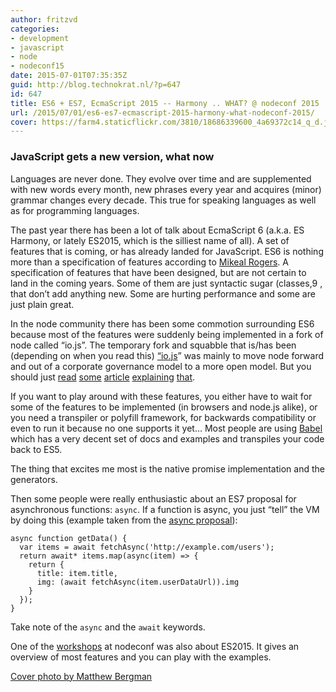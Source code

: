 ```yaml
---
author: fritzvd
categories:
- development
- javascript
- node
- nodeconf15
date: 2015-07-01T07:35:35Z
guid: http://blog.technokrat.nl/?p=647
id: 647
title: ES6 + ES7, EcmaScript 2015 -- Harmony .. WHAT? @ nodeconf 2015
url: /2015/07/01/es6-es7-ecmascript-2015-harmony-what-nodeconf-2015/
cover: https://farm4.staticflickr.com/3810/18686339600_4a69372c14_q_d.jpg
---
```


### JavaScript gets a new version, what now

Languages are never done. They evolve over time and are supplemented with new words every month, new phrases every year and acquires (minor) grammar changes every decade. This true for speaking languages as well as for programming languages.

The past year there has been a lot of talk about EcmaScript 6 (a.k.a. ES Harmony, or lately ES2015, which is the silliest name of all). A set of features that is coming, or has already landed for JavaScript. ES6 is nothing more than a specification of features according to <a href="https://twitter.com/mikeal" target="_blank">Mikeal Rogers</a>. A specification of features that have been designed, but are not certain to land in the coming years. Some of them are just syntactic sugar (classes,9 , that don&#8217;t add anything new. Some are hurting performance and some are just plain great.

In the node community there has been some commotion surrounding ES6 because most of the features were suddenly being implemented in a fork of node called &#8220;io.js&#8221;. The temporary fork and squabble that is/has been (depending on when you read this) [&#8220;io.js](iojs.org)&#8221; was mainly to move node forward and out of a corporate governance model to a more open model. But you should just <a href="http://blog.izs.me/post/104685388058/io-js" target="_blank">read</a> <a href="http://www.wired.com/2014/12/io-js/" target="_blank">some</a> <a href="http://readwrite.com/2015/02/27/node-js-io-js-reconciliation-near" target="_blank">article</a> <a href="http://venturebeat.com/2015/05/13/node-project-spinoff-io-js-is-moving-to-the-node-js-foundation-with-a-merge-in-progress/" target="_blank">explaining</a> <a href="http://www.infoworld.com/article/2855057/application-development/why-iojs-decided-to-fork-nodejs.html" target="_blank">that</a>.

If you want to play around with these features, you either have to wait for some of the features to be implemented (in browsers and node.js alike), or you need a transpiler or polyfill framework, for backwards compatibility or even to run it because no one supports it yet&#8230; Most people are using <a href="https://babeljs.io/docs/learn-es2015/" target="_blank">Babel</a> which has a very decent set of docs and examples and transpiles your code back to ES5.

The thing that excites me most is the native promise implementation and the generators.

Then some people were really enthusiastic about an ES7 proposal for asynchronous functions: `async`. If a function is async, you just &#8220;tell&#8221; the VM by doing this (example taken from the <a href="https://github.com/lukehoban/ecmascript-asyncawait" target="_blank">async proposal</a>):

<pre><code class="syntax javascript">async function getData() {
  var items = await fetchAsync('http://example.com/users');
  return await* items.map(async(item) =&gt; {
    return {
      title: item.title,
      img: (await fetchAsync(item.userDataUrl)).img
    }
  });
}
</code></pre>

Take note of the `async` and the `await` keywords.

One of the <a href="https://github.com/DJCordhose/ecmascript-2015-iojs" target="_blank">workshops</a> at nodeconf was also about ES2015. It gives an overview of most features and you can play with the examples.

<a href="https://www.flickr.com/photos/matthewbergman/18686339600/in/album-72157654202715069/" target="_blank">Cover photo by Matthew Bergman</a>
